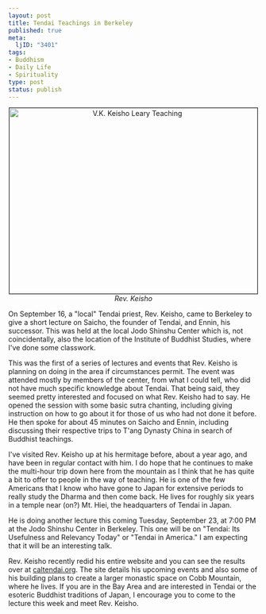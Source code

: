 ```yaml
--- 
layout: post
title: Tendai Teachings in Berkeley
published: true
meta: 
  ljID: "3401"
tags: 
- Buddhism
- Daily Life
- Spirituality
type: post
status: publish
---
```

<p align="center"><a href="http://www.flickr.com/photos/albill/2864911578/" title="V.K. Keisho Leary Teaching by albill, on Flickr"><img src="http://farm4.static.flickr.com/3139/2864911578_927f2ecbc9.jpg" width="500" height="374" border="1" alt="V.K. Keisho Leary Teaching" /></a><br><em>Rev. Keisho</em></p>
On September 16, a "local" Tendai priest, Rev. Keisho, came to Berkeley to give a short lecture on Saicho, the founder of Tendai, and Ennin, his successor. This was held at the local Jodo Shinshu Center which is, not coincidentally, also the location of the Institute of Buddhist Studies, where I've done some classwork. 

This was the first of a series of lectures and events that Rev. Keisho is planning on doing in the area if circumstances permit. The event was attended mostly by members of the center, from what I could tell, who did not have much specific knowledge about Tendai. That being said, they seemed pretty interested and focused on what Rev. Keisho had to say. He opened the session with some basic sutra chanting, including giving instruction on how to go about it for those of us who had not done it before. He then spoke for about 45 minutes on Saicho and Ennin, including discussing their respective trips to T'ang Dynasty China in search of Buddhist teachings. 

I've visited Rev. Keisho up at his hermitage before, about a year ago, and have been in regular contact with him. I do hope that he continues to make the multi-hour trip down here from the mountain as I think that he has quite a bit to offer to people in the way of teaching. He is one of the few Americans that I know who have gone to Japan for extensive periods to really study the Dharma and then come back. He lives for roughly six years in a temple near (on?) Mt. Hiei, the headquarters of Tendai in Japan. 

He is doing another lecture this coming Tuesday, September 23, at 7:00 PM at the Jodo Shinshu Center in Berkeley. This one will be on "Tendai: Its Usefulness and Relevancy Today" or "Tendai in America." I am expecting that it will be an interesting talk.

Rev. Keisho recently redid his entire website and you can see the results over at <a href="http://caltendai.org/">caltendai.org</a>. The site details his upcoming events and also some of his building plans to create a larger monastic space on Cobb Mountain, where he lives. If you are in the Bay Area and are interested in Tendai or the esoteric Buddhist traditions of Japan, I encourage you to come to the lecture this week and meet Rev. Keisho.
